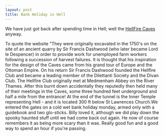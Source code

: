 ```yaml
--- 
layout: post
title: Bank Holiday in Hell
---
```


We have just got back after spending time in Hell; well the [HellFire Caves](http://www.hellfirecaves.co.uk/) anyway.

To quote the website "They were originally excavated in the 1750's on the site of an ancient quarry by Sir Francis Dashwood (who later became Lord le Despencer) in order to provide work for unemployed farm workers following a succession of harvest failures. It is thought that his inspiration for the design of the Caves came from his grand tour of Europe and the Ottoman Empire. On his return Sir Francis Dashwood founded the Hellfire Club and became a leading member of the Dilettanti Society and the Divan Club. The Hellfire Club originally met at Medmenham Abbey on the River Thames. After this burnt down accidentally they reputedly then held many of their meetings in the Caves, some three hundred feet underground and half a mile from the entrance!
At the end of the tunnel is the Inner Temple representing Hell - and it is located 300 ft below St Lawrences Church.We entered the gates on a cold wet bank holiday monday, armed only with a guidebook and two glo-sticks. Billy loved it, although we did play down the spooky haunted stuff until we had come back out again. He now of course remembers it as being more scary than it was. Really good fun and a good way to spend an hour if you're passing.<br /><br />
